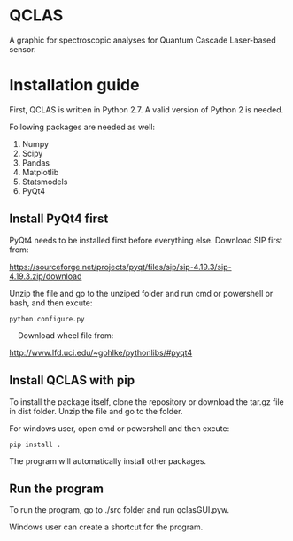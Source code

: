 # QCLAS
A graphic for spectroscopic analyses for Quantum Cascade Laser-based sensor.

# Installation guide

First, QCLAS is written in Python 2.7. A valid version of Python 2 is needed.

Following packages are needed as well:

1. Numpy
2. Scipy
3. Pandas
4. Matplotlib
5. Statsmodels
6. PyQt4

## Install PyQt4 first

PyQt4 needs to be installed first before everything else. Download SIP first from:

https://sourceforge.net/projects/pyqt/files/sip/sip-4.19.3/sip-4.19.3.zip/download

Unzip the file and go to the unziped folder and run cmd or powershell or bash, and then excute:

    python configure.py
    
Download wheel file from:

http://www.lfd.uci.edu/~gohlke/pythonlibs/#pyqt4

## Install QCLAS with pip

To install the package itself, clone the repository or download the tar.gz file in dist folder. Unzip the file and go to the folder.

For windows user, open cmd or powershell and then excute:

    pip install .

The program will automatically install other packages.

## Run the program

To run the program, go to ./src folder and run qclasGUI.pyw.

Windows user can create a shortcut for the program.
